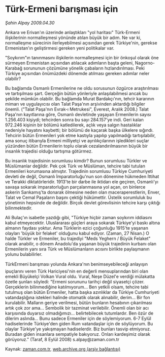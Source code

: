 # Türk-Ermeni barışması için

*Şahin Alpay 2009.04.30*

<tr><td class="metin" colspan="2" style="padding-top: 20px; padding-left: 5px; padding-right: 10px;">Ankara ve Erivan'ın üzerinde anlaştıkları "yol haritası" Türk-Ermeni ilişkilerinin normalleşmesi yönünde atılan büyük bir adım. Ne var ki, normalleşme sürecinin ilerleyebilmesi açısından gerek Türkiye'nin, gerekse Ermenistan'ın geliştirmesi gereken yeni politikalar var.</td></tr><tr><td class="metin" colspan="2" style="padding-top: 20px; padding-left: 5px; padding-right: 10px;"><p>"Soykırım"ın tanınmasını ilişkilerin normalleşmesi için bir önkoşul olarak öne sürmeyen Ermenistan açısından atılacak adımların başta geleni, Nagorno-Karabağ sorununun çözümüne yönelik çabaların hızlandırılması. Peki Türkiye açısından önümüzdeki dönemde atılması gereken adımlar neler olabilir?
<p>Bu bağlamda Osmanlı Ermenilerine ne oldu sorusunun özgürce araştırılması ve tartışılması şart. Gerçeğin bütün yönleriyle anlaşılabilmesi ancak bu şekilde mümkün olabilir. Bu bağlamda Murat Bardakçı'nın, tehcir kararının mimarı ve uygulayıcısı olan Talat Paşa'nın arşivinden aktardığı bilgiler önemli. ("Talat Paşa'nın Evrak-ı Metrukesi", Everest, Aralık 2008.) Talat Paşa'nın kayıtlarına göre, Osmanlı devletinde yaşayan Ermenilerin sayısı 1.256.403 kişiydi; tehcirden sonra bu sayı 284.157'ye indi. Geri kalan 972.246 kişinin bir bölümü katledilerek, açlık veya salgın hastalıklar nedeniyle hayatını kaybetti; bir bölümü de kaçarak başka ülkelere sığındı. Tehcirin bütün Ermenileri yok etme kastıyla yapılıp yapılmadığı tartışılabilir, ama sonuç itibarıyla Ermeni milliyetçi ve ayrılıkçılarının işledikleri suçlar yüzünden bütün Ermenilerin toplu olarak cezalandırılmasının büyük bir insanlık trajedisi olduğu tartışma götürmez.
<p>Bu insanlık trajedisinin sorumlusu kimdir? Bunun sorumlusu Türkler ve Müslümanlar değildir. Pek çok Türk ve Müslüman, tehcire tabi tutulan Ermenileri korumasına almıştır. Trajedinin sorumlusu Türkiye Cumhuriyeti devleti de değil, Osmanlı İmparatorluğu'nun son dönemine hükmeden İttihat ve Terakki diktatörleridir. 1913'te bir darbe ile iktidarı ele geçiren, Osmanlı'yı savaşa sokarak imparatorluğun parçalanmasına yol açan, on binlerce askerin Sarıkamış'ta donarak ölmesine neden olan maceraperestlerin, Enver, Talat ve Cemal Paşaların başını çektiği hükümettir. Üstelik sorumluluk bu yönetimin hepsinde de değildir. Birçok devlet görevlisinin tehcire karşı çıktığı bilinmektedir.
<p>Ali Bulaç'ın isabetle yazdığı gibi, "Türkiye hiçbir zaman soykırım iddiasını kabul etmeyecektir. Uluslararası güçleri araya sokarak Türkiye'yi baskı altına almanın faydası yoktur. Ama Türklerin ezici çoğunluğu 1915'te yaşanan olayları 'büyük bir felaket' olduğunu kabul ediyor. (Zaman, 27 Nisan.) O halde Türkler ve Ermeniler, bu trajediyi "Meds Yeghern / Büyük Felaket" olarak anabilir, o dönem Anadolu'da yaşanan büyük trajedinin kurbanı olan Ermenilerin yanı sıra Türk ve Müslümanların acısını birlikte paylaşmanın yolunu bulabilirler.
<p>TürkErmeni barışması yolunda Ankara'nın benimseyebileceği anlayışın ipuçlarını veren Türk Hariciyesi'nin en değerli mensuplarından biri olan emekli Büyükelçi Volkan Vural oldu. Vural, Neşe Düzel'e verdiği mülakatta özetle şunları söyledi: "Ermeni sorununu tarihçi değil siyasetçi çözer. Gerçeklerin bilinmediğine katılmıyorum... Ben yetkili olsam, tehcire tabi tutulmuş olan bütün Ermeniler, hatta başka azınlıklar da Türkiye Cumhuriyeti vatandaşlığına istekleri halinde otomatik olarak alınabilir, derim... Bir fon kurulabilir. Malların geriye verilmesi, bütün bunların hesabının çıkarılması artık çok zor ama... Sembolik bir tazminat verilebilir. Önemli olan bir acı karşısında duyarsız olmadığımızı... belirtebilecek tutumlardır. Ben özür de dilerim aslında... Bunu sadece Ermeniler için de söylemiyorum. 6-7 Eylül hadiselerinde Türkiye'den giden Rum vatandaşlar için de söylüyorum. Bu olaylar Türkiye'ye yakışmayan hadiselerdir. Biz bunları tasvip etmiyoruz. Buradan giden insanlara sempatiyle bakıyoruz. Onları kardeşimiz olarak görüyoruz." (Taraf, 8 Eylül 2008) s.alpay@zaman.com.tr<br/></p></p></p></p></p></td></tr>

Kaynak: [zaman.com.tr](http://zaman.com.tr/yazar.do?yazino=843103), [web.archive.org (arşiv bağlantısı)](http://web.archive.org/web/20090512225229/http://www.zaman.com.tr:80/yazar.do?yazino=843103)
